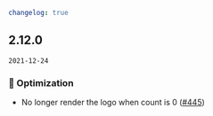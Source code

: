 ```yaml
changelog: true
```

## 2.12.0

`2021-12-24`

### 💎 Optimization

- No longer render the logo when count is 0 ([#445](https://github.com/arco-design/arco-design-vue/pull/445))

